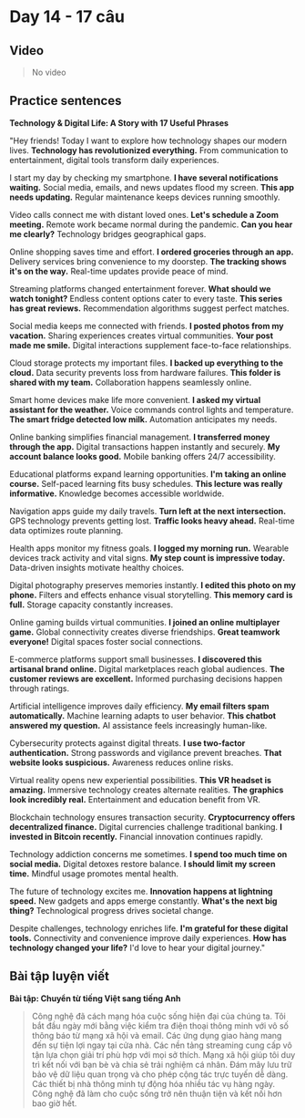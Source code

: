 # Day 14 - 17 câu

## Video
> No video

## Practice sentences

**Technology & Digital Life: A Story with 17 Useful Phrases**

"Hey friends! Today I want to explore how technology shapes our modern lives. **Technology has revolutionized everything.** From communication to entertainment, digital tools transform daily experiences.

I start my day by checking my smartphone. **I have several notifications waiting.** Social media, emails, and news updates flood my screen. **This app needs updating.** Regular maintenance keeps devices running smoothly.

Video calls connect me with distant loved ones. **Let's schedule a Zoom meeting.** Remote work became normal during the pandemic. **Can you hear me clearly?** Technology bridges geographical gaps.

Online shopping saves time and effort. **I ordered groceries through an app.** Delivery services bring convenience to my doorstep. **The tracking shows it's on the way.** Real-time updates provide peace of mind.

Streaming platforms changed entertainment forever. **What should we watch tonight?** Endless content options cater to every taste. **This series has great reviews.** Recommendation algorithms suggest perfect matches.

Social media keeps me connected with friends. **I posted photos from my vacation.** Sharing experiences creates virtual communities. **Your post made me smile.** Digital interactions supplement face-to-face relationships.

Cloud storage protects my important files. **I backed up everything to the cloud.** Data security prevents loss from hardware failures. **This folder is shared with my team.** Collaboration happens seamlessly online.

Smart home devices make life more convenient. **I asked my virtual assistant for the weather.** Voice commands control lights and temperature. **The smart fridge detected low milk.** Automation anticipates my needs.

Online banking simplifies financial management. **I transferred money through the app.** Digital transactions happen instantly and securely. **My account balance looks good.** Mobile banking offers 24/7 accessibility.

Educational platforms expand learning opportunities. **I'm taking an online course.** Self-paced learning fits busy schedules. **This lecture was really informative.** Knowledge becomes accessible worldwide.

Navigation apps guide my daily travels. **Turn left at the next intersection.** GPS technology prevents getting lost. **Traffic looks heavy ahead.** Real-time data optimizes route planning.

Health apps monitor my fitness goals. **I logged my morning run.** Wearable devices track activity and vital signs. **My step count is impressive today.** Data-driven insights motivate healthy choices.

Digital photography preserves memories instantly. **I edited this photo on my phone.** Filters and effects enhance visual storytelling. **This memory card is full.** Storage capacity constantly increases.

Online gaming builds virtual communities. **I joined an online multiplayer game.** Global connectivity creates diverse friendships. **Great teamwork everyone!** Digital spaces foster social connections.

E-commerce platforms support small businesses. **I discovered this artisanal brand online.** Digital marketplaces reach global audiences. **The customer reviews are excellent.** Informed purchasing decisions happen through ratings.

Artificial intelligence improves daily efficiency. **My email filters spam automatically.** Machine learning adapts to user behavior. **This chatbot answered my question.** AI assistance feels increasingly human-like.

Cybersecurity protects against digital threats. **I use two-factor authentication.** Strong passwords and vigilance prevent breaches. **That website looks suspicious.** Awareness reduces online risks.

Virtual reality opens new experiential possibilities. **This VR headset is amazing.** Immersive technology creates alternate realities. **The graphics look incredibly real.** Entertainment and education benefit from VR.

Blockchain technology ensures transaction security. **Cryptocurrency offers decentralized finance.** Digital currencies challenge traditional banking. **I invested in Bitcoin recently.** Financial innovation continues rapidly.

Technology addiction concerns me sometimes. **I spend too much time on social media.** Digital detoxes restore balance. **I should limit my screen time.** Mindful usage promotes mental health.

The future of technology excites me. **Innovation happens at lightning speed.** New gadgets and apps emerge constantly. **What's the next big thing?** Technological progress drives societal change.

Despite challenges, technology enriches life. **I'm grateful for these digital tools.** Connectivity and convenience improve daily experiences. **How has technology changed your life?** I'd love to hear your digital journey."

## Bài tập luyện viết

**Bài tập: Chuyển từ tiếng Việt sang tiếng Anh**

> Công nghệ đã cách mạng hóa cuộc sống hiện đại của chúng ta. Tôi bắt đầu ngày mới bằng việc kiểm tra điện thoại thông minh với vô số thông báo từ mạng xã hội và email. Các ứng dụng giao hàng mang đến sự tiện lợi ngay tại cửa nhà. Các nền tảng streaming cung cấp vô tận lựa chọn giải trí phù hợp với mọi sở thích. Mạng xã hội giúp tôi duy trì kết nối với bạn bè và chia sẻ trải nghiệm cá nhân. Đám mây lưu trữ bảo vệ dữ liệu quan trọng và cho phép cộng tác trực tuyến dễ dàng. Các thiết bị nhà thông minh tự động hóa nhiều tác vụ hàng ngày. Công nghệ đã làm cho cuộc sống trở nên thuận tiện và kết nối hơn bao giờ hết.
